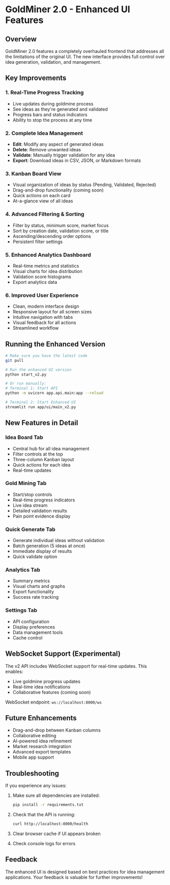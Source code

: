 # GoldMiner 2.0 - Enhanced UI Features

## Overview

GoldMiner 2.0 features a completely overhauled frontend that addresses all the limitations of the original UI. The new interface provides full control over idea generation, validation, and management.

## Key Improvements

### 1. **Real-Time Progress Tracking**
- Live updates during goldmine process
- See ideas as they're generated and validated
- Progress bars and status indicators
- Ability to stop the process at any time

### 2. **Complete Idea Management**
- **Edit**: Modify any aspect of generated ideas
- **Delete**: Remove unwanted ideas
- **Validate**: Manually trigger validation for any idea
- **Export**: Download ideas in CSV, JSON, or Markdown formats

### 3. **Kanban Board View**
- Visual organization of ideas by status (Pending, Validated, Rejected)
- Drag-and-drop functionality (coming soon)
- Quick actions on each card
- At-a-glance view of all ideas

### 4. **Advanced Filtering & Sorting**
- Filter by status, minimum score, market focus
- Sort by creation date, validation score, or title
- Ascending/descending order options
- Persistent filter settings

### 5. **Enhanced Analytics Dashboard**
- Real-time metrics and statistics
- Visual charts for idea distribution
- Validation score histograms
- Export analytics data

### 6. **Improved User Experience**
- Clean, modern interface design
- Responsive layout for all screen sizes
- Intuitive navigation with tabs
- Visual feedback for all actions
- Streamlined workflow

## Running the Enhanced Version

```bash
# Make sure you have the latest code
git pull

# Run the enhanced UI version
python start_v2.py

# Or run manually:
# Terminal 1: Start API
python -m uvicorn app.api.main:app --reload

# Terminal 2: Start Enhanced UI
streamlit run app/ui/main_v2.py
```

## New Features in Detail

### Idea Board Tab
- Central hub for all idea management
- Filter controls at the top
- Three-column Kanban layout
- Quick actions for each idea
- Real-time updates

### Gold Mining Tab
- Start/stop controls
- Real-time progress indicators
- Live idea stream
- Detailed validation results
- Pain point evidence display

### Quick Generate Tab
- Generate individual ideas without validation
- Batch generation (5 ideas at once)
- Immediate display of results
- Quick validate option

### Analytics Tab
- Summary metrics
- Visual charts and graphs
- Export functionality
- Success rate tracking

### Settings Tab
- API configuration
- Display preferences
- Data management tools
- Cache control

## WebSocket Support (Experimental)

The v2 API includes WebSocket support for real-time updates. This enables:
- Live goldmine progress updates
- Real-time idea notifications
- Collaborative features (coming soon)

WebSocket endpoint: `ws://localhost:8000/ws`

## Future Enhancements

- Drag-and-drop between Kanban columns
- Collaborative editing
- AI-powered idea refinement
- Market research integration
- Advanced export templates
- Mobile app support

## Troubleshooting

If you experience any issues:

1. Make sure all dependencies are installed:
   ```bash
   pip install -r requirements.txt
   ```

2. Check that the API is running:
   ```bash
   curl http://localhost:8000/health
   ```

3. Clear browser cache if UI appears broken

4. Check console logs for errors

## Feedback

The enhanced UI is designed based on best practices for idea management applications. Your feedback is valuable for further improvements!